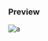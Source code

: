 
### Preview
![a](https://github.com/Eazvy/UILibs/blob/main/Notifications/Modern/9S0r8C9-1440948580%20(2).png?raw=true)

